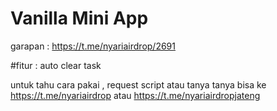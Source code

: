 # Vanilla Mini App

garapan : https://t.me/nyariairdrop/2691

#fitur : auto clear task

untuk tahu cara pakai , request script atau tanya tanya bisa ke https://t.me/nyariairdrop atau https://t.me/nyariairdropjateng

